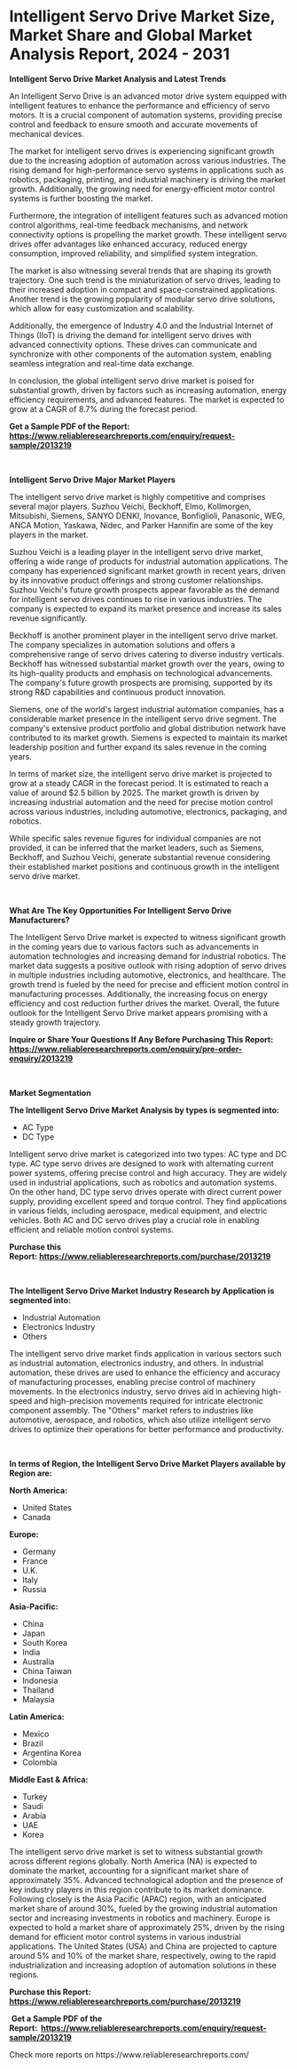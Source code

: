 <p><h1>Intelligent Servo Drive Market Size, Market Share and Global Market Analysis Report, 2024 - 2031</h1></p><p><strong>Intelligent Servo Drive Market Analysis and Latest Trends</strong></p>
<p><p>An Intelligent Servo Drive is an advanced motor drive system equipped with intelligent features to enhance the performance and efficiency of servo motors. It is a crucial component of automation systems, providing precise control and feedback to ensure smooth and accurate movements of mechanical devices.</p><p>The market for intelligent servo drives is experiencing significant growth due to the increasing adoption of automation across various industries. The rising demand for high-performance servo systems in applications such as robotics, packaging, printing, and industrial machinery is driving the market growth. Additionally, the growing need for energy-efficient motor control systems is further boosting the market.</p><p>Furthermore, the integration of intelligent features such as advanced motion control algorithms, real-time feedback mechanisms, and network connectivity options is propelling the market growth. These intelligent servo drives offer advantages like enhanced accuracy, reduced energy consumption, improved reliability, and simplified system integration.</p><p>The market is also witnessing several trends that are shaping its growth trajectory. One such trend is the miniaturization of servo drives, leading to their increased adoption in compact and space-constrained applications. Another trend is the growing popularity of modular servo drive solutions, which allow for easy customization and scalability.</p><p>Additionally, the emergence of Industry 4.0 and the Industrial Internet of Things (IIoT) is driving the demand for intelligent servo drives with advanced connectivity options. These drives can communicate and synchronize with other components of the automation system, enabling seamless integration and real-time data exchange.</p><p>In conclusion, the global intelligent servo drive market is poised for substantial growth, driven by factors such as increasing automation, energy efficiency requirements, and advanced features. The market is expected to grow at a CAGR of 8.7% during the forecast period.</p></p>
<p><strong>Get a Sample PDF of the Report:&nbsp; <a href="https://www.reliableresearchreports.com/enquiry/request-sample/2013219">https://www.reliableresearchreports.com/enquiry/request-sample/2013219</a></strong></p>
<p>&nbsp;</p>
<p><strong>Intelligent Servo Drive Major Market Players</strong></p>
<p><p>The intelligent servo drive market is highly competitive and comprises several major players. Suzhou Veichi, Beckhoff, Elmo, Kollmorgen, Mitsubishi, Siemens, SANYO DENKI, Inovance, Bonfiglioli, Panasonic, WEG, ANCA Motion, Yaskawa, Nidec, and Parker Hannifin are some of the key players in the market.</p><p>Suzhou Veichi is a leading player in the intelligent servo drive market, offering a wide range of products for industrial automation applications. The company has experienced significant market growth in recent years, driven by its innovative product offerings and strong customer relationships. Suzhou Veichi's future growth prospects appear favorable as the demand for intelligent servo drives continues to rise in various industries. The company is expected to expand its market presence and increase its sales revenue significantly.</p><p>Beckhoff is another prominent player in the intelligent servo drive market. The company specializes in automation solutions and offers a comprehensive range of servo drives catering to diverse industry verticals. Beckhoff has witnessed substantial market growth over the years, owing to its high-quality products and emphasis on technological advancements. The company's future growth prospects are promising, supported by its strong R&D capabilities and continuous product innovation.</p><p>Siemens, one of the world's largest industrial automation companies, has a considerable market presence in the intelligent servo drive segment. The company's extensive product portfolio and global distribution network have contributed to its market growth. Siemens is expected to maintain its market leadership position and further expand its sales revenue in the coming years.</p><p>In terms of market size, the intelligent servo drive market is projected to grow at a steady CAGR in the forecast period. It is estimated to reach a value of around $2.5 billion by 2025. The market growth is driven by increasing industrial automation and the need for precise motion control across various industries, including automotive, electronics, packaging, and robotics.</p><p>While specific sales revenue figures for individual companies are not provided, it can be inferred that the market leaders, such as Siemens, Beckhoff, and Suzhou Veichi, generate substantial revenue considering their established market positions and continuous growth in the intelligent servo drive market.</p></p>
<p>&nbsp;</p>
<p><strong>What Are The Key Opportunities For Intelligent Servo Drive Manufacturers?</strong></p>
<p><p>The Intelligent Servo Drive market is expected to witness significant growth in the coming years due to various factors such as advancements in automation technologies and increasing demand for industrial robotics. The market data suggests a positive outlook with rising adoption of servo drives in multiple industries including automotive, electronics, and healthcare. The growth trend is fueled by the need for precise and efficient motion control in manufacturing processes. Additionally, the increasing focus on energy efficiency and cost reduction further drives the market. Overall, the future outlook for the Intelligent Servo Drive market appears promising with a steady growth trajectory.</p></p>
<p><strong>Inquire or Share Your Questions If Any Before Purchasing This Report: <a href="https://www.reliableresearchreports.com/enquiry/pre-order-enquiry/2013219">https://www.reliableresearchreports.com/enquiry/pre-order-enquiry/2013219</a></strong></p>
<p>&nbsp;</p>
<p><strong>Market Segmentation</strong></p>
<p><strong>The Intelligent Servo Drive Market Analysis by types is segmented into:</strong></p>
<p><ul><li>AC Type</li><li>DC Type</li></ul></p>
<p><p>Intelligent servo drive market is categorized into two types: AC type and DC type. AC type servo drives are designed to work with alternating current power systems, offering precise control and high accuracy. They are widely used in industrial applications, such as robotics and automation systems. On the other hand, DC type servo drives operate with direct current power supply, providing excellent speed and torque control. They find applications in various fields, including aerospace, medical equipment, and electric vehicles. Both AC and DC servo drives play a crucial role in enabling efficient and reliable motion control systems.</p></p>
<p><strong>Purchase this Report:&nbsp;<a href="https://www.reliableresearchreports.com/purchase/2013219">https://www.reliableresearchreports.com/purchase/2013219</a></strong></p>
<p>&nbsp;</p>
<p><strong>The Intelligent Servo Drive Market Industry Research by Application is segmented into:</strong></p>
<p><ul><li>Industrial Automation</li><li>Electronics Industry</li><li>Others</li></ul></p>
<p><p>The intelligent servo drive market finds application in various sectors such as industrial automation, electronics industry, and others. In industrial automation, these drives are used to enhance the efficiency and accuracy of manufacturing processes, enabling precise control of machinery movements. In the electronics industry, servo drives aid in achieving high-speed and high-precision movements required for intricate electronic component assembly. The "Others" market refers to industries like automotive, aerospace, and robotics, which also utilize intelligent servo drives to optimize their operations for better performance and productivity.</p></p>
<p>&nbsp;</p>
<p><strong>In terms of Region, the Intelligent Servo Drive Market Players available by Region are:</strong></p>
<p>
    <p> <strong> North America: </strong>
        <ul>
            <li>United States</li>
            <li>Canada</li>
        </ul>
        </p> 
    <p> <strong> Europe: </strong>
        <ul>
            <li>Germany</li>
            <li>France</li>
            <li>U.K.</li>
            <li>Italy</li>
            <li>Russia</li>
        </ul>
        </p> 
    <p> <strong> Asia-Pacific: </strong>
        <ul>
            <li>China</li>
            <li>Japan</li>
            <li>South Korea</li>
            <li>India</li>
            <li>Australia</li>
            <li>China Taiwan</li>
            <li>Indonesia</li>
            <li>Thailand</li>
            <li>Malaysia</li>
        </ul>
        </p> 
    <p> <strong> Latin America: </strong>
        <ul>
            <li>Mexico</li>
            <li>Brazil</li>
            <li>Argentina Korea</li>
            <li>Colombia</li>
        </ul>
        </p> 
    <p> <strong> Middle East & Africa: </strong>
        <ul>
            <li>Turkey</li>
            <li>Saudi</li>
            <li>Arabia</li>
            <li>UAE</li>
            <li>Korea</li>
        </ul>
    </p>
    </p>
<p><p>The intelligent servo drive market is set to witness substantial growth across different regions globally. North America (NA) is expected to dominate the market, accounting for a significant market share of approximately 35%. Advanced technological adoption and the presence of key industry players in this region contribute to its market dominance. Following closely is the Asia Pacific (APAC) region, with an anticipated market share of around 30%, fueled by the growing industrial automation sector and increasing investments in robotics and machinery. Europe is expected to hold a market share of approximately 25%, driven by the rising demand for efficient motor control systems in various industrial applications. The United States (USA) and China are projected to capture around 5% and 10% of the market share, respectively, owing to the rapid industrialization and increasing adoption of automation solutions in these regions.</p></p>
<p><strong>Purchase this Report: <a href="https://www.reliableresearchreports.com/purchase/2013219">https://www.reliableresearchreports.com/purchase/2013219</a></strong></p>
<p>&nbsp;<strong>Get a Sample PDF of the Report:&nbsp;&nbsp;<a href="https://www.reliableresearchreports.com/enquiry/request-sample/2013219">https://www.reliableresearchreports.com/enquiry/request-sample/2013219</a></strong></p>
<p><strong></strong></p>
<p>Check more reports on https://www.reliableresearchreports.com/</p>